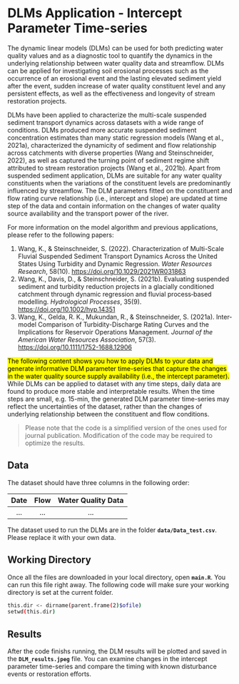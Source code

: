 # DLMs Application - Intercept Parameter Time-series

The dynamic linear models (DLMs) can be used for both predicting water quality values and as a diagnostic tool to quantify the dynamics in the underlying relationship between water quality data and streamflow.  DLMs can be applied for investigating soil erosional processes such as the occurrence of an erosional event and the lasting elevated sediment yield after the event, sudden increase of water quality constituent level and any persistent effects, as well as the effectiveness and longevity of stream restoration projects.      

DLMs have been applied to characterize the multi-scale suspended sediment transport dynamics across datasets with a wide range of conditions. DLMs produced more accurate suspended sediment concentration estimates than many static regression models (Wang et al., 2021a), characterized the dynamicity of sediment and flow relationship across catchments with diverse properties (Wang and Steinschneider, 2022), as well as captured the turning point of sediment regime shift attributed to stream restoration projects (Wang et al., 2021b). Apart from suspended sediment application, DLMs are suitable for any water quality constituents when the variations of the constituent levels are predominantly influenced by streamflow. The DLM parameters fitted on the constituent and flow rating curve relationship (i.e., intercept and slope) are updated at time step of the data and contain information on the changes of water quality source availability and the transport power of the river. 

For more information on the model algorithm and previous applications, please refer to the following papers:

1. Wang, K., & Steinschneider, S. (2022). Characterization of Multi-Scale Fluvial SuspendedSediment Transport Dynamics Across the United States Using Turbidity and Dynamic Regression.*Water Resources Research*, 58(10). <https://doi.org/10.1029/2021WR031863>
2. Wang, K., Davis, D., & Steinschneider, S. (2021b). Evaluating suspended sediment and turbidityreduction projects in a glacially conditioned catchment through dynamic regression and fluvialprocess‐based modelling. *Hydrological Processes*, 35(9). <https://doi.org/10.1002/hyp.14351>
3. Wang, K., Gelda, R. K., Mukundan, R., & Steinschneider, S. (2021a). Inter-model Comparison ofTurbidity-Discharge Rating Curves and the Implications for Reservoir Operations Management.*Journal of the American Water Resources Association*, 57(3). <https://doi.org/10.1111/1752-1688.12906>

<mark>The following content shows you how to apply DLMs to your data and generate informative DLM parameter time-series that capture the changes in the water quality source supply availability (i.e., the intercept parameter).</mark> While DLMs can be applied to dataset with any time steps, daily data are found to produce more stable and interpretable results. When the time steps are small, e.g. 15-min, the generated DLM parameter time-series may reflect the uncertainties of the dataset, rather than the changes of underlying relationship between the constituent and flow conditions. 

> Please note that the code is a simplified version of the ones used for journal publication. Modification of the code may be required to optimize the results.

## Data 
The dataset should have three columns in the following order:

| Date | Flow | Water Quality Data |
| :--------: | :------: | :----: |
|    ...   |  ...   |  ...  |

The dataset used to run the DLMs are in the folder **`data/Data_test.csv`**. Please replace it with your own data.

## Working Directory
Once all the files are downloaded in your local directory, open **`main.R`**. You can run this file right away. The following code will make sure your working directory is set at the current folder. 

```bash
this.dir <- dirname(parent.frame(2)$ofile)
setwd(this.dir)
```

## Results
After the code finishs running, the DLM results will be plotted and saved in the **`DLM_results.jpeg`** file. You can examine changes in the intercept parameter time-series and compare the timing with known disturbance events or restoration efforts. 
